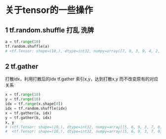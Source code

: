 # 关于tensor的一些操作

## 1 tf.random.shuffle 打乱 洗牌

```python
a = tf.range(10)
tf.random.shuffle(a)
# <tf.Tensor: shape=(10,), dtype=int32, numpy=array([7, 0, 3, 9, 4, 2, 1, 5, 6, 8])>
```

## 2 tf.gather

打散idx，利用打散后的idx tf.gather 索引x,y，达到打散x,y 而不改变原有的对应关系

```python
x = tf.range(10)
y = tf.range(10)
idx = tf.range(x.shape[0])
idx = tf.random.shuffle(idx)
x = tf.gather(a, idx)
y = tf.gather(b, idx)
x, y
# (<tf.Tensor: shape=(10,), dtype=int32, numpy=array([5, 6, 9, 3, 7, 0, 1, 2, 8, 4])>,
#  <tf.Tensor: shape=(10,), dtype=int32, numpy=array([5, 6, 9, 3, 7, 0, 1, 2, 8, 4])>)
```
